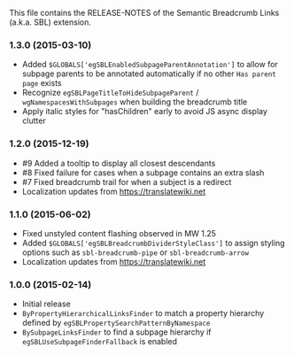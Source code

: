 This file contains the RELEASE-NOTES of the Semantic Breadcrumb Links (a.k.a. SBL) extension.

### 1.3.0 (2015-03-10)

* Added `$GLOBALS['egSBLEnabledSubpageParentAnnotation']` to allow for subpage
  parents to be annotated automatically if no other `Has parent page` exists
* Recognize `egSBLPageTitleToHideSubpageParent` / `wgNamespacesWithSubpages`
  when building the breadcrumb title
* Apply italic styles for "hasChildren" early to avoid JS async display clutter

### 1.2.0 (2015-12-19)

* #9 Added a tooltip to display all closest descendants
* #8 Fixed failure for cases when a subpage contains an extra slash
* #7 Fixed breadcrumb trail for when a subject is a redirect
* Localization updates from https://translatewiki.net

### 1.1.0 (2015-06-02)

* Fixed unstyled content flashing observed in MW 1.25
* Added `$GLOBALS['egSBLBreadcrumbDividerStyleClass']` to assign styling options such as `sbl-breadcrumb-pipe` or `sbl-breadcrumb-arrow`
* Localization updates from https://translatewiki.net

### 1.0.0 (2015-02-14)

* Initial release
* `ByPropertyHierarchicalLinksFinder` to match a property hierarchy defined by `egSBLPropertySearchPatternByNamespace`
* `BySubpageLinksFinder` to find a subpage hierarchy if `egSBLUseSubpageFinderFallback` is enabled
